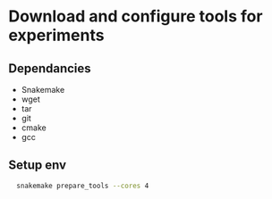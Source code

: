 
# Download and configure tools for experiments

## Dependancies

- Snakemake
- wget
- tar
- git
- cmake
- gcc

## Setup env

```bash
  snakemake prepare_tools --cores 4
```
